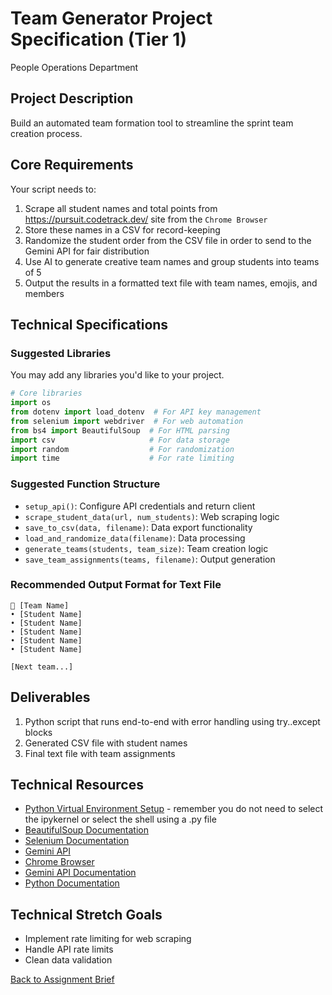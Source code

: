 # Team Generator Project Specification (Tier 1)
People Operations Department

## Project Description
Build an automated team formation tool to streamline the sprint team creation process.

## Core Requirements
Your script needs to:
1. Scrape all student names and total points from https://pursuit.codetrack.dev/ site from the `Chrome Browser`
2. Store these names in a CSV for record-keeping
3. Randomize the student order from the CSV file in order to send to the Gemini API for fair distribution
4. Use AI to generate creative team names and group students into teams of 5
5. Output the results in a formatted text file with team names, emojis, and members

## Technical Specifications

### Suggested Libraries
You may add any libraries you'd like to your project.

```python
# Core libraries
import os
from dotenv import load_dotenv  # For API key management
from selenium import webdriver  # For web automation
from bs4 import BeautifulSoup  # For HTML parsing
import csv                     # For data storage
import random                  # For randomization
import time                    # For rate limiting
```

### Suggested Function Structure
- `setup_api()`: Configure API credentials and return client
- `scrape_student_data(url, num_students)`: Web scraping logic
- `save_to_csv(data, filename)`: Data export functionality
- `load_and_randomize_data(filename)`: Data processing
- `generate_teams(students, team_size)`: Team creation logic
- `save_team_assignments(teams, filename)`: Output generation

### Recommended Output Format for Text File
```
🚀 [Team Name]
• [Student Name]
• [Student Name]
• [Student Name]
• [Student Name]
• [Student Name]

[Next team...]
```

## Deliverables
1. Python script that runs end-to-end with error handling using try..except blocks
2. Generated CSV file with student names
3. Final text file with team assignments

## Technical Resources
- [Python Virtual Environment Setup](https://github.com/jdrichards-pursuit/python-virtual-environment-setup) - remember you do not need to select the ipykernel or select the shell using a .py file
- [BeautifulSoup Documentation](https://beautiful-soup-4.readthedocs.io/en/latest/)
- [Selenium Documentation](https://selenium-python.readthedocs.io/)
- [Gemini API](https://cloud.google.com/vertex-ai/generative-ai/gemini/gemini-1.5-flash)
- [Chrome Browser](https://www.google.com/chrome/)
- [Gemini API Documentation](https://ai.google.dev/gemini-api/docs)
- [Python Documentation](https://docs.python.org/3/)

## Technical Stretch Goals
- Implement rate limiting for web scraping
- Handle API rate limits
- Clean data validation

[Back to Assignment Brief](./readme.md)